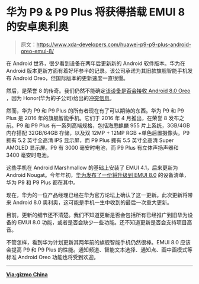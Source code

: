 # 华为 P9 & P9 Plus 将获得搭载 EMUI 8 的安卓奥利奥

> 原文：<https://www.xda-developers.com/huawei-p9-p9-plus-android-oreo-emui-8/>

在 Android 世界，很少看到设备在两年后更新新的 Android 软件版本。华为在 Android 版本更新方面有着好坏参半的记录。该公司承诺为其旧款旗舰智能手机发布 Android Oreo，但国际版本的更新速度一直很慢。

然后，是荣誉 8 的传奇。我们仍然不能确定[该设备是否会接收 Android 8.0 Oreo](https://www.xda-developers.com/honor-7x-honor-8-emui-8-q2-2018-honor-france/) ，因为 Honor(华为的子公司)给出的[冲突信息](https://www.xda-developers.com/honor-8-android-oreo-emui-8/)。

然而，华为 P9 和 P9 Plus 的所有者现在有了可以期待的东西。华为 P9 和 P9 Plus 是 2016 年的旗舰智能手机。它们于 2016 年 4 月推出，在荣誉 8 发布之前。P9 和 P9 Plus 有一系列高端规格，包括海思麒麟 955 片上系统，3GB/4GB 内存搭配 32GB/64GB 存储，以及双 12MP + 12MP RGB +单色后置摄像头。P9 拥有 5.2 英寸全高清 IPS 显示屏，而 P9 Plus 拥有 5.5 英寸全高清 Super AMOLED 显示屏。P9 有 3000 毫安时电池，而 P9 Plus 有立体声扬声器和 3400 毫安时电池。

这些手机在 Android Marshmallow 的基础上安装了 EMUI 4.1，后来更新为 Android Nougat。今年年初，[华为发布了一份将升级到 EMUI 8.0](https://www.xda-developers.com/huawei-emui-8-0-devices-android-oreo/) 的设备清单，华为 P9 和 P9 Plus 都在其中。

现在，华为的一位产品经理已经在华为官方论坛上确认了这一更新。此次更新将带来 Android 8.0 奥利奥，这可能是手机一生中收到的最后一次重大更新。

目前，更新的细节还不清楚。我们不知道更新是否会包括所有已经推广到旧华为设备的 EMUI 8.0 功能，或者是否会缺少一些功能。还不知道更新是否会支持项目高音。

不管怎样，看到华为计划更新其两年前的旗舰智能手机仍然很棒。EMUI 8.0 应该会提高 P9 和 P9 Plus 的性能。通知频道、智能文本选择、通知点、画中画模式等标准 Android Oreo 功能也将受到欢迎。

* * *

[**Via:gizmo China**](https://www.gizmochina.com/2018/03/13/huaweis-product-manager-confirms-emui-8-0-on-the-way-for-huawei-p9-and-p9-plus/)